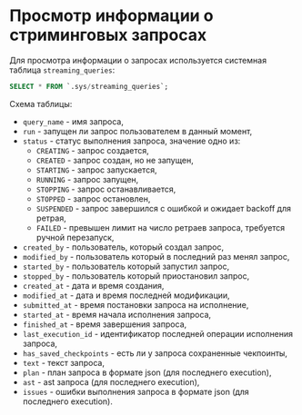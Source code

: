 # Просмотр информации о стриминговых запросах

Для просмотра информации о запросах используется системная таблица `streaming_queries`:

```sql
SELECT * FROM `.sys/streaming_queries`;
```

Схема таблицы:

- `query_name` - имя запроса,
- `run` - запущен ли запрос пользователем в данный момент,
- `status` - статус выполнения запроса, значение одно из:
  - `CREATING` - запрос создается,
  - `CREATED` - запрос создан, но не запущен,
  - `STARTING` - запрос запускается,
  - `RUNNING` - запрос запущен,
  - `STOPPING` - запрос останавливается,
  - `STOPPED` - запрос остановлен,
  - `SUSPENDED` - запрос завершился с ошибкой и ожидает backoff для ретрая,
  - `FAILED` - превышен лимит на число ретраев запроса, требуется ручной перезапуск,
- `created_by` - пользователь, который создал запрос,
- `modified_by` - пользователь который в последний раз менял запрос,
- `started_by` - пользователь который запустил запрос,
- `stopped_by` - пользователь который приостановил запрос,
- `created_at` - дата и время создания,
- `modified_at` - дата и время последней модификации,
- `submitted_at` - время постановки запроса на исполнение,
- `started_at` - время начала исполнения запроса,
- `finished_at` - время завершения запроса,
- `last_execution_id` - идентификатор последней операции исполнения запроса,
- `has_saved_checkpoints` - есть ли у запроса сохраненные чекпоинты,
- `text` - текст запроса,
- `plan` - план запроса в формате json (для последнего execution),
- `ast` - ast запроса (для последнего execution),
- `issues` - ошибки выполнения запроса в формате json (для последнего execution).